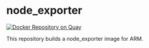 # node_exporter

[![Docker Repository on Quay](https://quay.io/repository/armswarm/node_exporter/status "Docker Repository on Quay")](https://quay.io/repository/armswarm/node_exporter)

This repository builds a node_exporter image for ARM.

